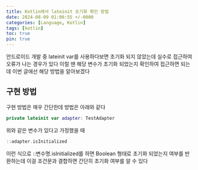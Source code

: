 ```yaml
---
title: Kotlin에서 lateinit 초기화 확인 방법
date: 2024-08-09 01:00:55 +/-0000
categories: [Language, Kotlin]
tags: [kotlin]
toc: true
pin: true
---
```


안드로이드 개발 중 lateinit var를 사용하다보면 초기화 되지 않았는데 실수로 접근하여 오류가 나는 경우가 있다 이럴 땐 해당 변수가 초기화 되었는지 확인하여 접근하면 되는데 이번 글에선 해당 방법을 알아보겠다

## 구현 방법

구현 방법은 매우 간단한데 방법은 아래와 같다

~~~kotlin
private lateinit var adapter: TestAdapter
~~~

위와 같은 변수가 있다고 가정했을 때

~~~kotlin
::adapter.isInitialized
~~~

이런 식으로 ::변수명.isInitialized를 하면 Boolean 형태로 초기화 되었는지 여부를 반환하는데 이걸 조건문과 결합하면 간단히 초기화 여부를 알 수 있다